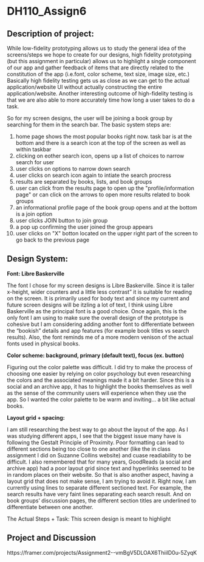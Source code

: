 # DH110_Assign6

<h2>Description of project: </h2>
<p>While low-fidelity prototyping allows us to study the general idea of the screens/steps we hope to create for our designs, high fidelity prototyping (but this assignment in particular) allows us to highlight a single component of our app and gather feedback of items that are directly related to the constitution of the app (i.e.font, color scheme, text size, image size, etc.) Basically high fidelity testing gets us as close as we can get to the actual application/website UI without actually constructing the entire application/website. Another interesting outcome of high-fidelity  testing is that we are also able to more accurately time how long a user takes to do a task.</p>
  
 So for my screen designs, the user will be joining a book group by searching for them in the search bar. The basic system steps are:
 <ol>
  <li> home page shows the most popular books right now. task bar is at the bottom and there is a search icon at the top of the screen as well as within taskbar </li>
  <li> clicking on eother search icon, opens up a list of choices to narrow search for user </li>
  <li> user clicks on options to narrow down search </li>
  <li> user clicks on search icon again to intiate the search procress </li>
  <li> results are separated by books, lists, and book groups</li>
   <li> user can click from the results page to open up the "profile/information page" or can click on the arrows to open more results related to book groups</li>
   <li> an informational profile page of the book group opens and at the bottom is a join option</li>
   <li> user clicks JOIN button to join group</li>
 <li> a pop up confirming the user joined the group appears </li>
   <li> user clicks on "X" botton located on the upper right part of the screen to go back to the previous page </li>
  </ol>


<h2>Design System:</h2>

**Font: Libre Baskerville**
<p>The font I chose for my screen designs is Libre Baskerville. Since it is taller x-height, wider counters and a little less contrast”  it is suitable for reading on the screen. It is primarily used for body text and since my current and future screen designs will be itzling a lot of text, I think using Libre Baskerville as the principal font is a good choice. Once again,  this is the only font I am using to make sure the overall design of the prototype is cohesive but I am considering adding another font to differentiate between the “bookish” details and app features (for example book titles vs search results). Also, the font reminds me of a more modern venison of the actual fonts used in physical books.</p>

**Color scheme: background, primary (default text), focus (ex. button)**
<p>Figuring out the color palette was difficult. I did try to make the process of choosing one easier by relying on color psychology but even researching the colors and the associated meanings made it a bit harder. Since this is a social and an archive app, it has to highlight the books themselves as well as the sense of the community users will experience when they use the app. So I wanted the color palette to be warm and inviting… a bit like actual books.  

**Layout grid + spacing:**
<p>I am still researching the best way to go about the layout of the app. As I was studying different apps, I see that the biggest issue many have is following the Gestalt Principle of Proximity. Poor formatting can lead to different sections being too close to one another (like the in class assignment I did on Suzanne Collins website) and cuase readiability to be difficult. I also remembered that for many years, GoodReads (a social and archive app) had a poor layout grid since text and hyperlinks seemed to be in random places on their website. So that is also another aspect, having a layout grid that does not make sense, I am trying to avoid it. Right now, I am currently using lines to separate different sectioned text. For example, the search results have very faint lines separating each search result. And on book groups’ discussion pages, the different section titles are underlined to differentiate between one another. </p>

The Actual Steps + Task:
This screen design is meant to highlight 

<h2>Project and Discussion</h2>
https://framer.com/projects/Assignment2--vmBgV5DLOAX6ThiilD0u-5ZyqK
